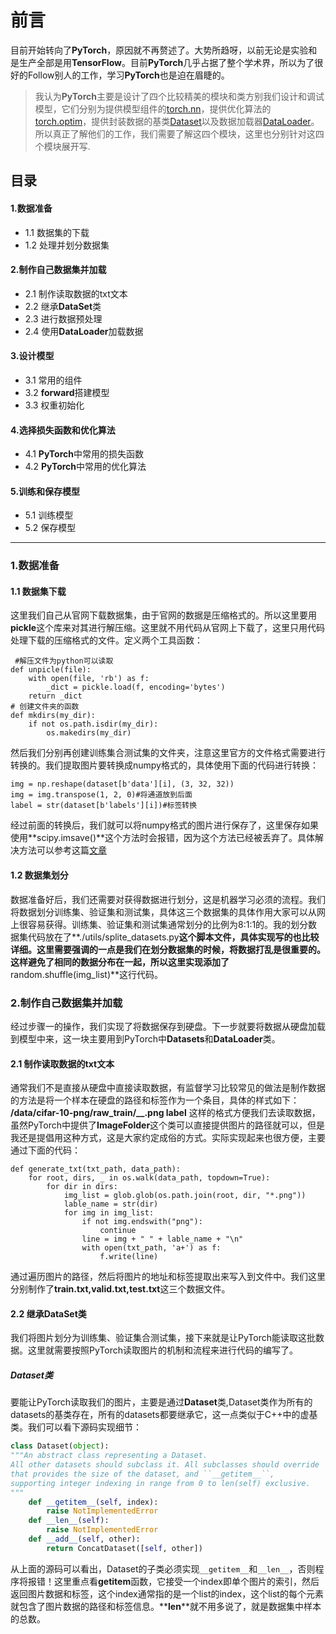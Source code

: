 # 前言

目前开始转向了**PyTorch**，原因就不再赘述了。大势所趋呀，以前无论是实验和是生产全部是用**TensorFlow**。目前**PyTorch**几乎占据了整个学术界，所以为了很好的Follow别人的工作，学习**PyTorch**也是迫在眉睫的。
>我认为**PyTorch**主要是设计了四个比较精美的模块和类方别我们设计和调试模型，它们分别为提供模型组件的[torch.nn](https://pytorch.org/docs/stable/nn.html)，提供优化算法的[torch.optim](https://pytorch.org/docs/stable/optim.html)，提供封装数据的基类[Dataset](https://pytorch.org/docs/stable/data.html?highlight=dataset#torch.utils.data.Dataset)以及数据加载器[DataLoader](https://pytorch.org/docs/stable/data.html?highlight=dataloader#torch.utils.data.DataLoader)。所以真正了解他们的工作，我们需要了解这四个模块，这里也分别针对这四个模块展开写.

## 目录
#### 1.数据准备

* 1.1 数据集的下载
* 1.2 处理并划分数据集

#### 2.制作自己数据集并加载
* 2.1 制作读取数据的txt文本
* 2.2 继承**DataSet**类
* 2.3 进行数据预处理
* 2.4 使用**DataLoader**加载数据

#### 3.设计模型
* 3.1 常用的组件
* 3.2 **forward**搭建模型
* 3.3 权重初始化

#### 4.选择损失函数和优化算法

* 4.1 **PyTorch**中常用的损失函数
* 4.2 **PyTorch**中常用的优化算法 

#### 5.训练和保存模型
* 5.1 训练模型
* 5.2 保存模型

---
### 1.数据准备
#### 1.1 数据集下载
这里我们自己从官网下载数据集，由于官网的数据是压缩格式的。所以这里要用**pickle**这个库来对其进行解压缩。这里就不用代码从官网上下载了，这里只用代码处理下载的压缩格式的文件。定义两个工具函数：

```
 #解压文件为python可以读取
def unpicle(file):
    with open(file, 'rb') as f:
        _dict = pickle.load(f, encoding='bytes')
    return _dict
# 创建文件夹的函数
def mkdirs(my_dir):
    if not os.path.isdir(my_dir):
        os.makedirs(my_dir)
```
然后我们分别再创建训练集合测试集的文件夹，注意这里官方的文件格式需要进行转换的。我们提取图片要转换成numpy格式的，具体使用下面的代码进行转换：

```
img = np.reshape(dataset[b'data'][i], (3, 32, 32))
img = img.transpose(1, 2, 0)#将通道放到后面
label = str(dataset[b'labels'][i])#标签转换
```
经过前面的转换后，我们就可以将numpy格式的图片进行保存了，这里保存如果使用**scipy.imsave()**这个方法时会报错，因为这个方法已经被丢弃了。具体解决方法可以参考这篇[文章](https://www.jianshu.com/p/22c74cd3707c)
#### 1.2 数据集划分
数据准备好后，我们还需要对获得数据进行划分，这是机器学习必须的流程。我们将数据划分训练集、验证集和测试集，具体这三个数据集的具体作用大家可以从网上很容易获得。训练集、验证集和测试集通常划分的比例为8:1:1的。我的划分数据集代码放在了**./utils/splite_datasets.py**这个脚本文件，具体实现写的也比较详细。这里需要强调的一点是我们在划分数据集的时候，将数据打乱是很重要的。这样避免了相同的数据分布在一起，所以这里实现添加了**random.shuffle(img_list)**这行代码。

### 2.制作自己数据集并加载
经过步骤一的操作，我们实现了将数据保存到硬盘。下一步就要将数据从硬盘加载到模型中来，这一块主要用到PyTorch中**Datasets**和**DataLoader**类。
#### 2.1 制作读取数据的txt文本
通常我们不是直接从硬盘中直接读取数据，有监督学习比较常见的做法是制作数据的方法是将一个样本在硬盘的路径和标签作为一个条目，具体的样式如下：
**/data/cifar-10-png/raw_train/__.png label**
这样的格式方便我们去读取数据，虽然PyTorch中提供了**ImageFolder**这个类可以直接提供图片的路径就可以，但是我还是提倡用这种方式，这是大家约定成俗的方式。实际实现起来也很方便，主要通过下面的代码：

```
def generate_txt(txt_path, data_path):
    for root, dirs, _ in os.walk(data_path, topdown=True):
        for dir in dirs:
            img_list = glob.glob(os.path.join(root, dir, "*.png"))
            lable_name = str(dir)
            for img in img_list:
                if not img.endswith("png"):
                    continue
                line = img + " " + lable_name + "\n"
                with open(txt_path, 'a+') as f:
                    f.write(line)
```

通过遍历图片的路径，然后将图片的地址和标签提取出来写入到文件中。我们这里分别制作了**train.txt,valid.txt,test.txt**这三个数据文件。
#### 2.2 继承**DataSet**类
我们将图片划分为训练集、验证集合测试集，接下来就是让PyTorch能读取这批数据。这里就需要按照PyTorch读取图片的机制和流程来进行代码的编写了。
##### Dataset类
要能让PyTorch读取我们的图片，主要是通过**Dataset**类,Dataset类作为所有的datasets的基类存在，所有的datasets都要继承它，这一点类似于C++中的虚基类。我们可以看下源码实现细节：

```python
class Dataset(object):
"""An abstract class representing a Dataset.
All other datasets should subclass it. All subclasses should override ``__len__``, 
that provides the size of the dataset, and ``__getitem__``, 
supporting integer indexing in range from 0 to len(self) exclusive.
"""
	def __getitem__(self, index): 
		raise NotImplementedError
	def __len__(self):
		raise NotImplementedError
	def __add__(self, other):
		return ConcatDataset([self, other])
```
从上面的源码可以看出，Dataset的子类必须实现```__getitem__```和```__len__```，否则程序将报错！这里重点看**getitem**函数，它接受一个index即单个图片的索引，然后返回图片数据和标签，这个index通常指的是一个list的index，这个list的每个元素就包含了图片数据的路径和标签信息。**__len__**就不用多说了，就是数据集中样本的总数。